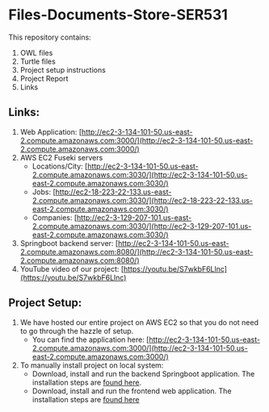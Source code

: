 # Files-Documents-Store-SER531

This repository contains:
1. OWL files
2. Turtle files
3. Project setup instructions
4. Project Report
5. Links

## Links:
1. Web Application: [http://ec2-3-134-101-50.us-east-2.compute.amazonaws.com:3000/](http://ec2-3-134-101-50.us-east-2.compute.amazonaws.com:3000/)
2. AWS EC2 Fuseki servers
    * Locations/City: [http://ec2-3-134-101-50.us-east-2.compute.amazonaws.com:3030/](http://ec2-3-134-101-50.us-east-2.compute.amazonaws.com:3030/)
    * Jobs: [http://ec2-18-223-22-133.us-east-2.compute.amazonaws.com:3030/](http://ec2-18-223-22-133.us-east-2.compute.amazonaws.com:3030/)
    * Companies: [http://ec2-3-129-207-101.us-east-2.compute.amazonaws.com:3030/](http://ec2-3-129-207-101.us-east-2.compute.amazonaws.com:3030/)
3. Springboot backend server: [http://ec2-3-134-101-50.us-east-2.compute.amazonaws.com:8080/](http://ec2-3-134-101-50.us-east-2.compute.amazonaws.com:8080/)
4. YouTube video of our project: [https://youtu.be/S7wkbF6Llnc](https://youtu.be/S7wkbF6Llnc)

## Project Setup:
1. We have hosted our entire project on AWS EC2 so that you do not need to go through the hazzle of setup.
   * You can find the application here: [http://ec2-3-134-101-50.us-east-2.compute.amazonaws.com:3000/](http://ec2-3-134-101-50.us-east-2.compute.amazonaws.com:3000/)
2. To manually install project on local system:
   * Download, install and run the backend Springboot application.
   The installation steps are [found here](https://github.com/SER531-Team07/BackEnd/blob/master/README.md).
   * Download, install and run the frontend web application.
   The installation steps are [found here](https://github.com/SER531-Team07/FrontEnd/blob/main/README.md)

